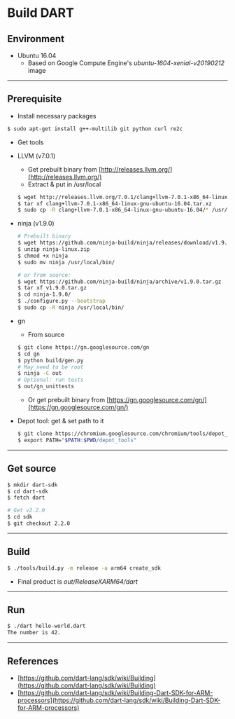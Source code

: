 # Build DART

## Environment

- Ubuntu 16.04
  - Based on Google Compute Engine's _ubuntu-1604-xenial-v20190212_ image

***

## Prerequisite

- Install necessary packages

```bash
$ sudo apt-get install g++-multilib git python curl re2c
```

- Get tools

- LLVM (v7.0.1)
  - Get prebuilt binary from [http://releases.llvm.org/](http://releases.llvm.org/)
  - Extract & put in /usr/local

  ```bash
  $ wget http://releases.llvm.org/7.0.1/clang+llvm-7.0.1-x86_64-linux-gnu-ubuntu-16.04.tar.xz
  $ tar xf clang+llvm-7.0.1-x86_64-linux-gnu-ubuntu-16.04.tar.xz
  $ sudo cp -R clang+llvm-7.0.1-x86_64-linux-gnu-ubuntu-16.04/* /usr/local/
  ```

- ninja (v1.9.0)

  ```bash
  # Prebuilt binary
  $ wget https://github.com/ninja-build/ninja/releases/download/v1.9.0/ninja-linux.zip
  $ unzip ninja-linux.zip
  $ chmod +x ninja
  $ sudo mv ninja /usr/local/bin/

  # or from source:
  $ wget https://github.com/ninja-build/ninja/archive/v1.9.0.tar.gz
  $ tar xf v1.9.0.tar.gz
  $ cd ninja-1.9.0/
  $ ./configure.py --bootstrap
  $ sudo cp -R ninja /usr/local/bin/
  ```

- gn

  - From source

  ```bash
  $ git clone https://gn.googlesource.com/gn
  $ cd gn
  $ python build/gen.py
  # May need to be root
  $ ninja -C out
  # Optional: run tests
  $ out/gn_unittests
  ```

  - Or get prebuilt binary from [https://gn.googlesource.com/gn/](https://gn.googlesource.com/gn/)

- Depot tool: get & set path to it

  ```bash
  $ git clone https://chromium.googlesource.com/chromium/tools/depot_tools.git
  $ export PATH="$PATH:$PWD/depot_tools"
  ```

***

## Get source

```bash
$ mkdir dart-sdk
$ cd dart-sdk
$ fetch dart

# Get v2.2.0
$ cd sdk
$ git checkout 2.2.0
```

***

## Build

```bash
$ ./tools/build.py -m release -a arm64 create_sdk
```

- Final product is _out/ReleaseXARM64/dart_

***

## Run

```bash
$ ./dart hello-world.dart
The number is 42.
```

***

## References

- [https://github.com/dart-lang/sdk/wiki/Building](https://github.com/dart-lang/sdk/wiki/Building)
- [https://github.com/dart-lang/sdk/wiki/Building-Dart-SDK-for-ARM-processors](https://github.com/dart-lang/sdk/wiki/Building-Dart-SDK-for-ARM-processors)
